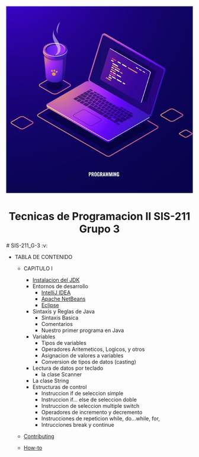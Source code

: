 <h1 align="center"> <img src="https://github.com/KEVIN-117/SIS-211-G_3/blob/main/images/328174743_1181705299152663_8588467284548548529_n.jpg"/> </h1>

<h1 align="center"> Tecnicas de Programacion II SIS-211 Grupo 3 </h1>
# SIS-211_G-3 :v:

+ TABLA DE CONTENIDO
    + CAPITULO I
      + [Instalacion del JDK](https://download.oracle.com/java/20/latest/jdk-20_windows-x64_bin.exe (sha256))
      + Entornos de desarrollo
        + [IntelliJ IDEA](https://www.jetbrains.com/idea/download/download-thanks.html?platform=windows&code=IIC)
        + [Apache NetBeans](https://dlcdn.apache.org/netbeans/netbeans-installers/17/Apache-NetBeans-17-bin-windows-x64.exe) 
        + [Eclipse](https://www.eclipse.org/downloads/download.php?file=/oomph/epp/2023-03/R/eclipse-inst-jre-win64.exe&mirror_id=576)
      + Sintaxis y Reglas de Java
        + Sintaxis Basica
        + Comentarios
        + Nuestro primer programa en Java
      + Variables
        + Tipos de variables
        + Operadores Aritemeticos, Logicos, y otros
        + Asignacion de valores a variables
        + Conversion de tipos de datos (casting)
      + Lectura de datos por teclado
        + la clase Scanner
      + La clase String
      + Estructuras de control
        + Instruccion if de seleccion simple
        + Instruccion if... else de seleccion doble 
        + Instruccion de seleccion multiple switch 
        + Operadores de incremento y decremento
        + Instrucciones de repeticion while, do...while, for, 
        + Intrucciones break y continue
      
  + [Contributing](docs/CONTRIBUTING.md)
  + [How-to](docs/HOWTO.md)



